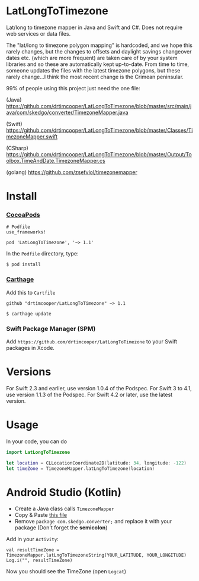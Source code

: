 # LatLongToTimezone
Lat/long to timezone mapper in Java and Swift and C#. Does not require web services or data files. 

The "lat/long to timezone polygon mapping" is hardcoded, and we hope this rarely changes, but the changes to offsets and daylight savings changeover dates etc. (which are more frequent) are taken care of by your system libraries and so these are automatically kept up-to-date.  From time to time, someone updates the files with the latest timezone polygons, but these rarely change...I think the most recent change is the Crimean peninsular.

99% of people using this project just need the one file:

(Java)
https://github.com/drtimcooper/LatLongToTimezone/blob/master/src/main/java/com/skedgo/converter/TimezoneMapper.java

(Swift)
https://github.com/drtimcooper/LatLongToTimezone/blob/master/Classes/TimezoneMapper.swift

(CSharp)
https://github.com/drtimcooper/LatLongToTimezone/blob/master/Output/Toolbox.TimeAndDate.TimezoneMapper.cs

(golang)
https://github.com/zsefvlol/timezonemapper

# Install 

### [CocoaPods](https://guides.cocoapods.org/using/using-cocoapods.html)

```
# Podfile
use_frameworks!

pod 'LatLongToTimezone', '~> 1.1'

```

In the `Podfile` directory, type:

```
$ pod install
```

### [Carthage](https://github.com/Carthage/Carthage)

Add this to `Cartfile`

```
github "drtimcooper/LatLongToTimezone" ~> 1.1
```

```
$ carthage update
```

### Swift Package Manager (SPM)

Add ```https://github.com/drtimcooper/LatLongToTimezone``` to your Swift packages in Xcode.

# Versions

For Swift 2.3 and earlier, use version 1.0.4 of the Podspec.
For Swift 3 to 4.1, use version 1.1.3 of the Podspec.
For Swift 4.2 or later, use the latest version.

# Usage

In your code, you can do

```Swift
import LatLongToTimezone

let location = CLLocationCoordinate2D(latitude: 34, longitude: -122)
let timeZone = TimezoneMapper.latLngToTimezone(location)

```

# Android Studio (Kotlin)

- Create a Java class calls `TimezoneMapper`
- Copy & Paste [this file](https://raw.githubusercontent.com/drtimcooper/LatLongToTimezone/master/src/main/java/com/skedgo/converter/TimezoneMapper.java)
- Remove `package com.skedgo.converter;` and replace it with your package (Don't forget the **semicolon**)

Add in your `Activity`:

    val resultTimeZone = TimezoneMapper.latLngToTimezoneString(YOUR_LATITUDE, YOUR_LONGITUDE)
    Log.i("", resultTimeZone)

Now you should see the TimeZone (open `Logcat`) 
